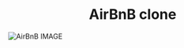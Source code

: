 <h1 style="text-align: center;">AirBnB clone</h1>

![AirBnB IMAGE](https://holbertonintranet.s3.amazonaws.com/uploads/medias/2018/6/65f4a1dd9c51265f49d0.png?X-Amz-Algorithm=AWS4-HMAC-SHA256&X-Amz-Credential=AKIARDDGGGOUWMNL5ANN%2F20210217%2Fus-east-1%2Fs3%2Faws4_request&X-Amz-Date=20210217T202527Z&X-Amz-Expires=86400&X-Amz-SignedHeaders=host&X-Amz-Signature=1a7d44ef5d9e3924739d9455ef22366cc8e5984a91d70555f2b192a702683323)

